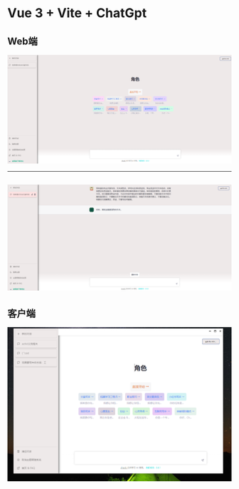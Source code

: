 # Vue 3 + Vite + ChatGpt


## Web端
![img.png](md/img.png)

---

![img_1.png](md/img_1.png)
---
## 客户端
![img.png](md/img_client.png)
## 